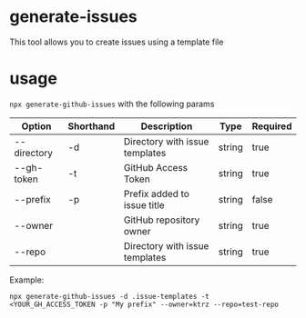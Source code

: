 # generate-issues

This tool allows you to create issues using a template file

# usage

`npx generate-github-issues` with the following params

| Option        | Shorthand   | Description                      | Type     | Required   |
|---------------|-------------|----------------------------------|----------|------------|
| --directory   | -d          | Directory with issue templates   | string   | true       |
| --gh-token    | -t          | GitHub Access Token              | string   | true       |
| --prefix      | -p          | Prefix added to issue title      | string   | false      |
| --owner       |             | GitHub repository owner          | string   | true       |
| --repo        |             | Directory with issue templates   | string   | true       |

Example:

```shell
npx generate-github-issues -d .issue-templates -t <YOUR_GH_ACCESS_TOKEN -p "My prefix" --owner=ktrz --repo=test-repo
```
